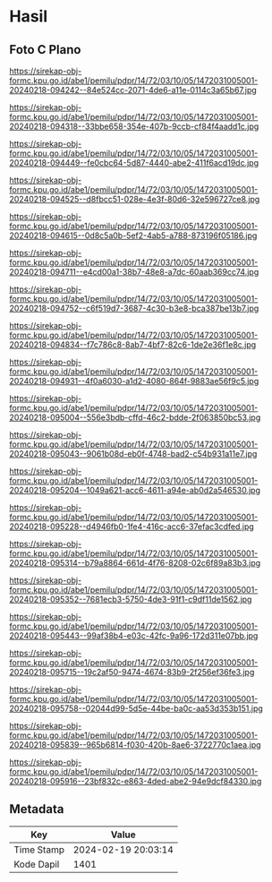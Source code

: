 # Hasil

## Foto C Plano

https://sirekap-obj-formc.kpu.go.id/abe1/pemilu/pdpr/14/72/03/10/05/1472031005001-20240218-094242--84e524cc-2071-4de6-a11e-0114c3a65b67.jpg

https://sirekap-obj-formc.kpu.go.id/abe1/pemilu/pdpr/14/72/03/10/05/1472031005001-20240218-094318--33bbe658-354e-407b-9ccb-cf84f4aadd1c.jpg

https://sirekap-obj-formc.kpu.go.id/abe1/pemilu/pdpr/14/72/03/10/05/1472031005001-20240218-094449--fe0cbc64-5d87-4440-abe2-411f6acd19dc.jpg

https://sirekap-obj-formc.kpu.go.id/abe1/pemilu/pdpr/14/72/03/10/05/1472031005001-20240218-094525--d8fbcc51-028e-4e3f-80d6-32e596727ce8.jpg

https://sirekap-obj-formc.kpu.go.id/abe1/pemilu/pdpr/14/72/03/10/05/1472031005001-20240218-094615--0d8c5a0b-5ef2-4ab5-a788-873196f05186.jpg

https://sirekap-obj-formc.kpu.go.id/abe1/pemilu/pdpr/14/72/03/10/05/1472031005001-20240218-094711--e4cd00a1-38b7-48e8-a7dc-60aab369cc74.jpg

https://sirekap-obj-formc.kpu.go.id/abe1/pemilu/pdpr/14/72/03/10/05/1472031005001-20240218-094752--c6f519d7-3687-4c30-b3e8-bca387be13b7.jpg

https://sirekap-obj-formc.kpu.go.id/abe1/pemilu/pdpr/14/72/03/10/05/1472031005001-20240218-094834--f7c786c8-8ab7-4bf7-82c6-1de2e36f1e8c.jpg

https://sirekap-obj-formc.kpu.go.id/abe1/pemilu/pdpr/14/72/03/10/05/1472031005001-20240218-094931--4f0a6030-a1d2-4080-864f-9883ae56f9c5.jpg

https://sirekap-obj-formc.kpu.go.id/abe1/pemilu/pdpr/14/72/03/10/05/1472031005001-20240218-095004--556e3bdb-cffd-46c2-bdde-2f063850bc53.jpg

https://sirekap-obj-formc.kpu.go.id/abe1/pemilu/pdpr/14/72/03/10/05/1472031005001-20240218-095043--9061b08d-eb0f-4748-bad2-c54b931a11e7.jpg

https://sirekap-obj-formc.kpu.go.id/abe1/pemilu/pdpr/14/72/03/10/05/1472031005001-20240218-095204--1049a621-acc6-4611-a94e-ab0d2a546530.jpg

https://sirekap-obj-formc.kpu.go.id/abe1/pemilu/pdpr/14/72/03/10/05/1472031005001-20240218-095228--d4946fb0-1fe4-416c-acc6-37efac3cdfed.jpg

https://sirekap-obj-formc.kpu.go.id/abe1/pemilu/pdpr/14/72/03/10/05/1472031005001-20240218-095314--b79a8864-661d-4f76-8208-02c6f89a83b3.jpg

https://sirekap-obj-formc.kpu.go.id/abe1/pemilu/pdpr/14/72/03/10/05/1472031005001-20240218-095352--7681ecb3-5750-4de3-91f1-c9df11de1562.jpg

https://sirekap-obj-formc.kpu.go.id/abe1/pemilu/pdpr/14/72/03/10/05/1472031005001-20240218-095443--99af38b4-e03c-42fc-9a96-172d311e07bb.jpg

https://sirekap-obj-formc.kpu.go.id/abe1/pemilu/pdpr/14/72/03/10/05/1472031005001-20240218-095715--19c2af50-9474-4674-83b9-2f256ef36fe3.jpg

https://sirekap-obj-formc.kpu.go.id/abe1/pemilu/pdpr/14/72/03/10/05/1472031005001-20240218-095758--02044d99-5d5e-44be-ba0c-aa53d353b151.jpg

https://sirekap-obj-formc.kpu.go.id/abe1/pemilu/pdpr/14/72/03/10/05/1472031005001-20240218-095839--965b6814-f030-420b-8ae6-3722770c1aea.jpg

https://sirekap-obj-formc.kpu.go.id/abe1/pemilu/pdpr/14/72/03/10/05/1472031005001-20240218-095916--23bf832c-e863-4ded-abe2-94e9dcf84330.jpg


## Metadata

| Key        | Value               |
| ---------- | ------------------- |
| Time Stamp | 2024-02-19 20:03:14 |
| Kode Dapil | 1401                |



